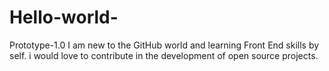 # Hello-world-
Prototype-1.0
I am new to the GitHub world and learning Front End skills by self. i would love to contribute in the development of open source projects. 
